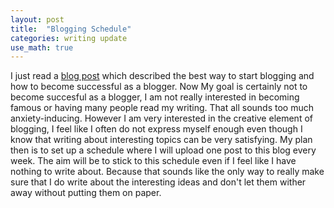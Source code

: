 ```yaml
---
layout: post
title:  "Blogging Schedule"
categories: writing update
use_math: true
---
```


I just read a [blog post][blogging] which described the best way to start blogging and how to become successful as a blogger. Now My goal is certainly not to become succesful as a blogger, I am not really interested in becoming famous or having many people read my writing. That all sounds too much anxiety-inducing. However I am very interested in the creative element of blogging, I feel like I often do not express myself enough even though I know that writing about interesting topics can be very satisfying. My plan then is to set up a schedule where I will upload one post to this blog every week. The aim will be to stick to this schedule even if I feel like I have nothing to write about. Because that sounds like the only way to really make sure that I do write about the interesting ideas and don't let them wither away without putting them on paper.

[blogging]:   https://blog.codinghorror.com/how-to-achieve-ultimate-blog-success-in-one-easy-step/
